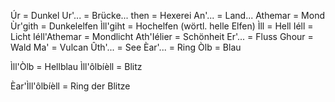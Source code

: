 Úr = Dunkel
Ur'... = Brücke...
then = Hexerei
An'... = Land...
Athemar = Mond
Ùr'gith = Dunkelelfen
Ìll'giht = Hochelfen (wörtl. helle Elfen)
Ìll = Hell
Iéll = Licht
Iéll'Athemar = Mondlicht 
Ath'Iélier = Schönheit 
Er'... = Fluss
Ghour = Wald
Ma' = Vulcan
Ûth'... = See
Èar'... = Ring
Òlb = Blau

Ìll'Òlb = Hellblau
Ìll'ôlbíèll = Blitz

Èar'Ìll'ôlbíèll = Ring der Blitze
